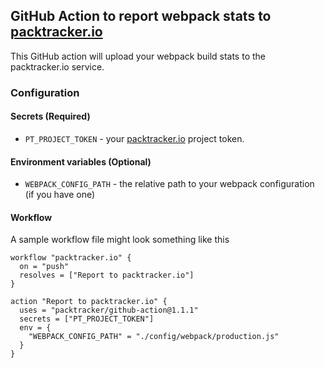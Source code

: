## GitHub Action to report webpack stats to [packtracker.io](https://packtracker.io)

This GitHub action will upload your webpack build stats to the packtracker.io service.

### Configuration

#### Secrets (Required)

  - `PT_PROJECT_TOKEN` - your [packtracker.io](https://packtracker.io) project token.

#### Environment variables (Optional)

  - `WEBPACK_CONFIG_PATH` - the relative path to your webpack configuration (if you have one)

#### Workflow

A sample workflow file might look something like this

```
workflow "packtracker.io" {
  on = "push"
  resolves = ["Report to packtracker.io"]
}

action "Report to packtracker.io" {
  uses = "packtracker/github-action@1.1.1"
  secrets = ["PT_PROJECT_TOKEN"]
  env = {
    "WEBPACK_CONFIG_PATH" = "./config/webpack/production.js"
  }
}
```
